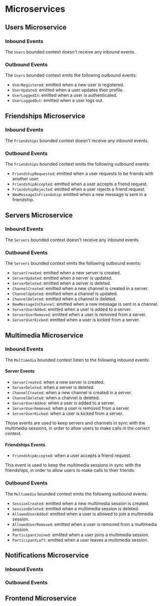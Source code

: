 # Microservices

## Users Microservice

### Inbound Events

The `Users` bounded context doesn't receive any inbound events.

### Outbound Events

The `Users` bounded context emits the following outbound events:

- `UserRegistered`: emitted when a new user is registered.
- `UserUpdated`: emitted when a user updates their profile.
- `UserLoggedIn`: emitted when a user is authenticated.
- `UserLoggedOut`: emitted when a user logs out.

## Friendships Microservice

### Inbound Events

The `Friendships` bounded context doesn't receive any inbound events.

### Outbound Events

The `Friendships` bounded context emits the following outbound events:

- `FriendshipRequested`: emitted when a user requests to be friends with another user.
- `FriendshipAccepted`: emitted when a user accepts a friend request.
- `FriendshipRejected`: emitted when a user rejects a friend request.
- `NewMessageInFriendship`: emitted when a new message is sent in a friendship.

## Servers Microservice

### Inbound Events

The `Servers` bounded context doesn't receive any inbound events.

### Outbound Events

The `Servers` bounded context emits the following outbound events:

- `ServerCreated`: emitted when a new server is created.
- `ServerUpdated`: emitted when a server is updated.
- `ServerDeleted`: emitted when a server is deleted.
- `ChannelCreated`: emitted when a new channel is created in a server.
- `ChannelUpdated`: emitted when a channel is updated.
- `ChannelDeleted`: emitted when a channel is deleted.
- `NewMessageInChannel`: emitted when a new message is sent in a channel.
- `ServerUserAdded`: emitted when a user is added to a server.
- `ServerUserRemoved`: emitted when a user is removed from a server.
- `ServerUserKicked`: emitted when a user is kicked from a server.

## Multimedia Microservice

### Inbound Events

The `Multimedia` bounded context listen to the following inbound events:

#### Server Events

- `ServerCreated`: when a new server is created.
- `ServerDeleted`: when a server is deleted.
- `ChannelCreated`: when a new channel is created in a server.
- `ChannelDeleted`: when a channel is deleted.
- `ServerUserAdded`: when a user is added to a server.
- `ServerUserRemoved`: when a user is removed from a server.
- `ServerUserKicked`: when a user is kicked from a server.

Those events are used to keep servers and channels in sync with the multimedia sessions, in order to allow users to make calls in the correct context.

#### Friendships Events

- `FriendshipAccepted`: when a user accepts a friend request.

This event is used to keep the multimedia sessions in sync with the friendships, in order to allow users to make calls to their friends.

### Outbound Events

The `Multimedia` bounded context emits the following outbound events:

- `SessionCreated`: emitted when a new multimedia session is created.
- `SessionDeleted`: emitted when a multimedia session is deleted.
- `AllowedUserAdded`: emitted when a user is allowed to join a multimedia session.
- `AllowedUserRemoved`: emitted when a user is removed from a multimedia session.
- `ParticipantJoined`: emitted when a user joins a multimedia session.
- `ParticipantLeft`: emitted when a user leaves a multimedia session.

## Notifications Microservice

### Inbound Events

### Outbound Events

## Frontend Microservice
